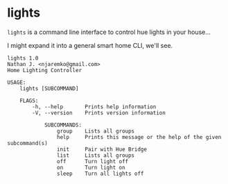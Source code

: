 # lights 

`lights` is a command line interface to control hue lights in your house...

I might expand it into a general smart home CLI, we'll see.

```
lights 1.0
Nathan J. <njaremko@gmail.com>
Home Lighting Controller

USAGE:
    lights [SUBCOMMAND]

    FLAGS:
        -h, --help       Prints help information
        -V, --version    Prints version information

            SUBCOMMANDS:
                group    Lists all groups
                help     Prints this message or the help of the given subcommand(s)
                init     Pair with Hue Bridge
                list     Lists all groups
                off      Turn light off
                on       Turn light on
                sleep    Turn all lights off
```
